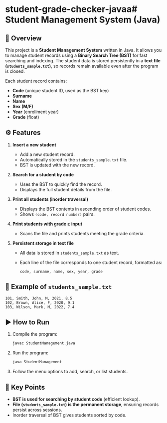 # student-grade-checker-javaa# Student Management System (Java)

## 📌 Overview

This project is a **Student Management System** written in Java. It allows you to manage student records using a **Binary Search Tree (BST)** for fast searching and indexing. The student data is stored persistently in a **text file (`students_sample.txt`)**, so records remain available even after the program is closed.

Each student record contains:

* **Code** (unique student ID, used as the BST key)
* **Surname**
* **Name**
* **Sex (M/F)**
* **Year** (enrollment year)
* **Grade** (float)

## ⚙️ Features

1. **Insert a new student**

   * Add a new student record.
   * Automatically stored in the `students_sample.txt` file.
   * BST is updated with the new record.

2. **Search for a student by code**

   * Uses the BST to quickly find the record.
   * Displays the full student details from the file.

3. **Print all students (inorder traversal)**

   * Displays the BST contents in ascending order of student codes.
   * Shows `(code, record number)` pairs.

4. **Print students with grade ≥ input**

   * Scans the file and prints students meeting the grade criteria.

5. **Persistent storage in text file**

   * All data is stored in `students_sample.txt` as text.
   * Each line of the file corresponds to one student record, formatted as:

     ```
     code, surname, name, sex, year, grade
     ```

## 📂 Example of `students_sample.txt`

```
101, Smith, John, M, 2021, 8.5
102, Brown, Alice, F, 2020, 9.1
103, Wilson, Mark, M, 2022, 7.4
```

## ▶️ How to Run

1. Compile the program:

   ```bash
   javac StudentManagement.java
   ```
2. Run the program:

   ```bash
   java StudentManagement
   ```
3. Follow the menu options to add, search, or list students.

## 🔑 Key Points

* **BST is used for searching by student code** (efficient lookup).
* **File (`students_sample.txt`) is the permanent storage**, ensuring records persist across sessions.
* Inorder traversal of BST gives students sorted by code.
